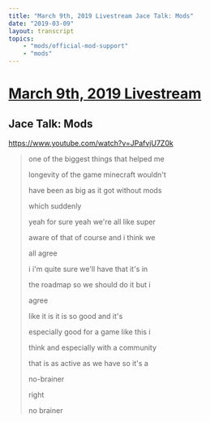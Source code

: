 ```yaml
---
title: "March 9th, 2019 Livestream Jace Talk: Mods"
date: "2019-03-09"
layout: transcript
topics:
    - "mods/official-mod-support"
    - "mods"
---
```

# [March 9th, 2019 Livestream](../2019-03-09.md)
## Jace Talk: Mods
https://www.youtube.com/watch?v=JPafvjU7Z0k
> one of the biggest things that helped me
> 
> longevity of the game minecraft wouldn't
> 
> have been as big as it got without mods
> 
> which suddenly
> 
> yeah for sure yeah we're all like super
> 
> aware of that of course and i think we
> 
> all agree
> 
> i i'm quite sure we'll have that it's in
> 
> the roadmap so we should do it but i
> 
> agree
> 
> like it is it is so good and it's
> 
> especially good for a game like this i
> 
> think and especially with a community
> 
> that is as active as we have so it's a
> 
> no-brainer
> 
> right
> 
> no brainer
> 
